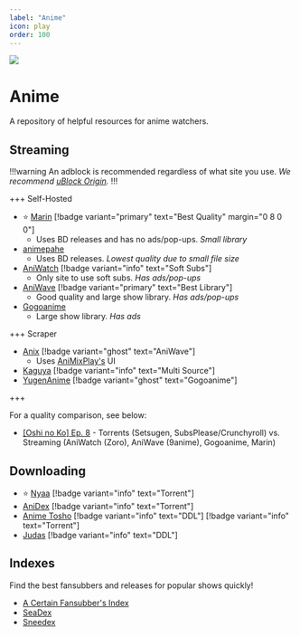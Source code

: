 ```yaml
---
label: "Anime"
icon: play
order: 100
---
```


![](/static/anime/banner.png)

# Anime

A repository of helpful resources for anime watchers.

## Streaming

!!!warning
An adblock is recommended regardless of what site you use. *We recommend [uBlock Origin](https://github.com/gorhill/uBlock).*
!!!

+++ Self-Hosted

- ⭐ [Marin](https://marin.moe) [!badge variant="primary" text="Best Quality" margin="0 8 0 0"]
  - Uses BD releases and has no ads/pop-ups. *Small library*
- [animepahe](https://animepahe.ru)
  - Uses BD releases. *Lowest quality due to small file size*
- [AniWatch](https://aniwatch.to) [!badge variant="info" text="Soft Subs"]
  - Only site to use soft subs. *Has ads/pop-ups*
- [AniWave](https://aniwave.to) [!badge variant="primary" text="Best Library"]
  - Good quality and large show library. *Has ads/pop-ups*
- [Gogoanime](https://gogoanime.lu)
  - Large show library. *Has ads*

+++ Scraper

- [Anix](https://anix.to) [!badge variant="ghost" text="AniWave"]
  - Uses [AniMixPlay's](https://animixplay.to) UI
- [Kaguya](https://kaguya.app) [!badge variant="info" text="Multi Source"]
- [YugenAnime](https://yugenanime.tv) [!badge variant="ghost" text="Gogoanime"]

+++

For a quality comparison, see below:

- [[Oshi no Ko] Ep. 8](https://slow.pics/c/6HqApHsn) - Torrents (Setsugen, SubsPlease/Crunchyroll) vs. Streaming (AniWatch (Zoro), AniWave (9anime), Gogoanime, Marin)

## Downloading

- ⭐ [Nyaa](https://nyaa.si) [!badge variant="info" text="Torrent"]
- [AniDex](https://anidex.info) [!badge variant="info" text="Torrent"]
- [Anime Tosho](https://animetosho.org) [!badge variant="info" text="DDL"] [!badge variant="info" text="Torrent"]
- [Judas](https://rentry.org/judas-ddl) [!badge variant="info" text="DDL"]

## Indexes

Find the best fansubbers and releases for popular shows quickly!

- [A Certain Fansubber's Index](https://index.fansubcar.tel)
- [SeaDex](https://releases.moe)
- [Sneedex](https://sneedex.moe)
